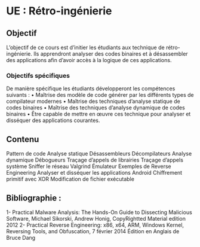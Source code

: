 # UE : Rétro-ingénierie

## Objectif
L’objectif de ce cours est d’initier les étudiants aux technique de rétro-ingénierie. Ils apprendront analyser des codes binaires et à désassembler des applications afin d’avoir accès à la logique de ces applications.

### Objectifs spécifiques
De manière spécifique les étudiants développeront les compétences suivants :
    • Maîtrise des modèle de code générer par les différents types de compilateur modernes
    • Maîtrise des techniques  d’analyse statique de codes binaires
    • Maîtrise des techniques  d’analyse dynamique de codes binaires
    • Être capable de mettre en œuvre ces technique pour analyser et disséquer des applications courantes.
      

## Contenu

Pattern de code
Analyse statique
	Désassembleurs
	Décompilateurs
Analyse dynamique
	Débogueurs
	Traçage d’appels de librairies
	Traçage d’appels système
	Sniffer le réseau
	Valgrind
	Émulateur
Exemples de Reverse Engineering 
	Analyser et disséquer les applications Android
	Chiffrement primitif avec XOR
	Modification de fichier exécutable

## Bibliographie :
1- Practical Malware Analysis: The Hands-On Guide to Dissecting Malicious Software, Michael Sikorski, Andrew Honig, CopyRightted Material edition 2012
2- Practical Reverse Engineering: x86, x64, ARM, Windows Kernel, Reversing Tools, and Obfuscation, 7 février 2014 Édition en Anglais de Bruce Dang
